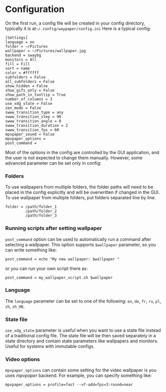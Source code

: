 # Configuration

On the first run, a config file will be created in your config directory, typically it is at`~/.config/waypaper/config.ini` Here is a typical config:

```
[Settings]
language = en
folder = ~/Pictures
wallpaper = ~/Pictures/wallpaper.jpg
backend = swaybg
monitors = All
fill = Fill
sort = name
color = #ffffff
subfolders = False
all_subfolders = False
show_hidden = False
show_gifs_only = False
show_path_in_tooltip = True
number_of_columns = 3
use_xdg_state = False
zen_mode = False
swww_transition_type = any
swww_transition_step = 90
swww_transition_angle = 0
swww_transition_duration = 2
swww_transition_fps = 60
mpvpaper_sound = False
mpvpaper_options = 
post_command = 
```

Most of the options in the config are controlled by the GUI application, and the user is not expected to change them manually. However, some advanced parameter can be set only in config:

### Folders

To use wallpapers from multiple folders, the folder paths will need to be placed in the config explicitly and will be overwritten if changed in the GUI. To use wallpaper from multiple folders, put folders separated line by line.

```
folder = /path/folder_1
         /path/folder_2
         /path/folder_3
```

### Running scripts after setting wallpaper

`post_command` option can be used to automatically run a command after selecting a wallpaper. This option supports `$wallpaper` parameter, so you can write something like:

```
post_command = echo "My new wallpaper: $wallpaper "
```

or you can run your own script there as:

```
post_command = my_wallpaper_script.sh $wallpaper
```

### Language

The `language` parameter can be set to one of the following: `en`, `de`, `fr`, `ru`, `pl`, `zh`, `zh_HK`.

### State file

`use_xdg_state` parameter is useful when you want to use a state file instead of a traditional config file. The state file will be then saved separately in a state directory and contain state parameters like wallpapers and monitors. Useful for systems with immutable configs.

### Video options

`mpvpaper_options` can contain some setting for the video wallpaper is you uses _mpvpaper_ backend. For example, you can specify something like:

```
mpvpaper_options = profile=fast --vf-add=fps=3:round=near
```

